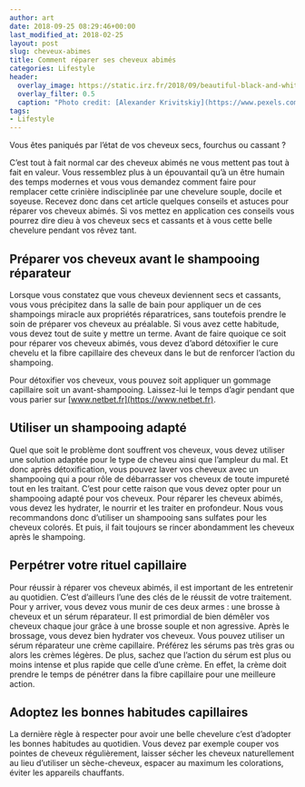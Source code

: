 ```yaml
---
author: art
date: 2018-09-25 08:29:46+00:00
last_modified_at: 2018-02-25
layout: post
slug: cheveux-abimes
title: Comment réparer ses cheveux abimés
categories: Lifestyle
header:
  overlay_image: https://static.irz.fr/2018/09/beautiful-black-and-white-eye-1027092-3.jpg
  overlay_filter: 0.5
  caption: "Photo credit: [Alexander Krivitskiy](https://www.pexels.com/@krivitskiy)"
tags:
- Lifestyle
---
```



Vous êtes paniqués par l’état de vos cheveux secs, fourchus ou cassant ?

C’est tout à fait normal car des cheveux abimés ne vous mettent pas tout à fait en valeur. Vous ressemblez plus à un épouvantail qu’à un être humain des temps modernes et vous vous demandez comment faire pour remplacer cette crinière indisciplinée par une chevelure souple, docile et soyeuse. Recevez donc dans cet article quelques conseils et astuces pour réparer vos cheveux abimés. Si vos mettez en application ces conseils vous pourrez dire dieu à vos cheveux secs et cassants et à vous cette belle chevelure pendant vos rêvez tant.

## Préparer vos cheveux avant le shampooing réparateur

Lorsque vous constatez que vous cheveux deviennent secs et cassants, vous vous précipitez dans la salle de bain pour appliquer un de ces shampoings miracle aux propriétés réparatrices, sans toutefois prendre le soin de préparer vos cheveux au préalable. Si vous avez cette habitude, vous devez tout de suite y mettre un terme. Avant de faire quoique ce soit pour réparer vos cheveux abimés, vous devez d’abord détoxifier le cure chevelu et la fibre capillaire des cheveux dans le but de renforcer l’action du shampoing.

Pour détoxifier vos cheveux, vous pouvez soit appliquer un gommage capillaire soit un avant-shampooing. Laissez-lui le temps d’agir pendant que vous parier sur [www.netbet.fr](https://www.netbet.fr).


## Utiliser un shampooing adapté

Quel que soit le problème dont souffrent vos cheveux, vous devez utiliser une solution adaptée pour le type de cheveu ainsi que l’ampleur du mal. Et donc après détoxification, vous pouvez laver vos cheveux avec un shampooing qui a pour rôle de débarrasser vos cheveux de toute impureté tout en les traitant. C’est pour cette raison que vous devez opter pour un shampooing adapté pour vos cheveux. Pour réparer les cheveux abimés, vous devez les hydrater, le nourrir et les traiter en profondeur.
Nous vous recommandons donc d’utiliser un shampooing sans sulfates pour les cheveux colorés. Et puis, il fait toujours se rincer abondamment les cheveux après le shampoing.


## Perpétrer votre rituel capillaire

Pour réussir à réparer vos cheveux abimés, il est important de les entretenir au quotidien. C’est d’ailleurs l’une des clés de le réussit de votre traitement. Pour y arriver, vous devez vous munir de ces deux armes : une brosse à cheveux et un sérum réparateur. Il est primordial de bien démêler vos cheveux chaque jour grâce à une brosse souple et non agressive. Après le brossage, vous devez bien hydrater vos cheveux. Vous pouvez utiliser un sérum réparateur une crème capillaire. Préférez les sérums pas très gras ou alors les crèmes légères. De plus, sachez que l’action du sérum est plus ou moins intense et plus rapide que celle d’une crème. En effet, la crème doit prendre le temps de pénétrer dans la fibre capillaire pour une meilleure action.


## Adoptez les bonnes habitudes capillaires

La dernière règle à respecter pour avoir une belle chevelure c’est d’adopter les bonnes habitudes au quotidien. Vous devez par exemple couper vos pointes de cheveux régulièrement, laisser sécher les cheveux naturellement au lieu d’utiliser un sèche-cheveux, espacer au maximum les colorations, éviter les appareils chauffants.
